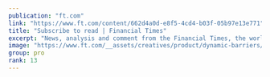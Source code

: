 ```yaml
---
publication: "ft.com"
link: "https://www.ft.com/content/662d4a0d-e8f5-4cd4-b03f-05b97e13e771"
title: "Subscribe to read | Financial Times"
excerpt: "News, analysis and comment from the Financial Times, the worldʼs leading global business publication"
image: "https://www.ft.com/__assets/creatives/product/dynamic-barriers/default.jpg?v=2"
group: pro
rank: 13
---
```

